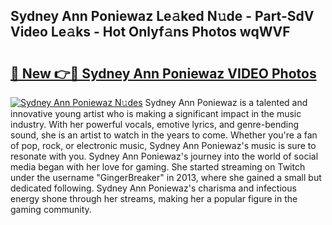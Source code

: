 ## Sydney Ann Poniewaz Le𝚊ked N𝚞de - Part-SdV Video Le𝚊ks - Hot Onlyf𝚊ns Photos wqWVF

# <h2><a href="http://ab87974.deff.icu/?id=Sydney+Ann+Poniewaz">🔗 New 👉🔴 Sydney Ann Poniewaz VIDEO Photos</a></h2>

[![Sydney Ann Poniewaz N𝚞des](https://i.imgur.com/rIISA9y.gif)](http://ab87974.deff.icu/?id=Sydney+Ann+Poniewaz)
Sydney Ann Poniewaz is a talented and innovative young artist who is making a significant impact in the music industry. With her powerful vocals, emotive lyrics, and genre-bending sound, she is an artist to watch in the years to come. Whether you're a fan of pop, rock, or electronic music, Sydney Ann Poniewaz's music is sure to resonate with you. Sydney Ann Poniewaz's journey into the world of social media began with her love for gaming. She started streaming on Twitch under the username "GingerBreaker" in 2013, where she gained a small but dedicated following. Sydney Ann Poniewaz's charisma and infectious energy shone through her streams, making her a popular figure in the gaming community.

